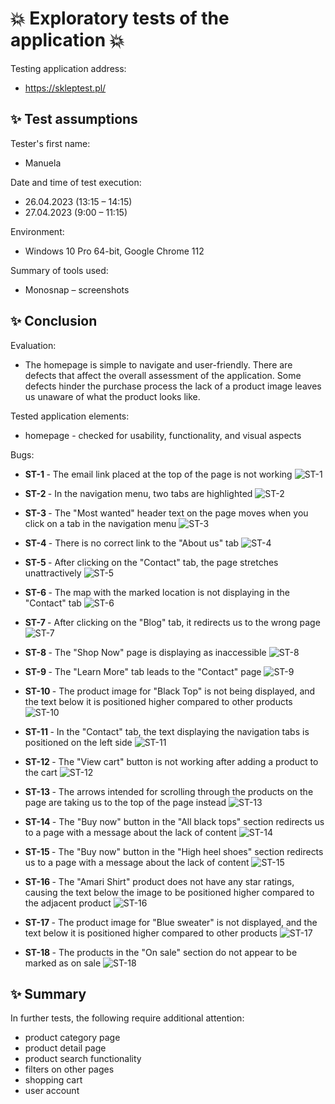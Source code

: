 # :boom: Exploratory tests of the application :boom:

Testing application address:
* https://skleptest.pl/

## :sparkles: Test assumptions

<p> Tester's first name: </p>

* Manuela
<p> Date and time of test execution: </p>

* 26.04.2023 (13:15 – 14:15)
* 27.04.2023 (9:00 – 11:15)
<p> Environment: </p>

* Windows 10 Pro 64-bit, Google Chrome 112
<p> Summary of tools used: </p>

* Monosnap – screenshots

## :sparkles: Conclusion

<p> Evaluation: </p>

* The homepage is simple to navigate and user-friendly. There are defects that affect the overall assessment of the application. Some defects hinder the purchase process  the lack of a product image leaves us unaware of what the product looks like.

<p> Tested application elements: </p>

 *	homepage - checked for usability, functionality, and visual aspects

<p> Bugs: </p>

* <b> ST-1 </b> - The email link placed at the top of the page is not working
![ST-1](https://raw.githubusercontent.com/Caounee/skleptest/images/ST-1.png)

* <b> ST-2 </b> - In the navigation menu, two tabs are highlighted
![ST-2](https://raw.githubusercontent.com/Caounee/skleptest/images/ST-2.png)

* <b> ST-3 </b> - The "Most wanted" header text on the page moves when you click on a tab in the navigation menu
![ST-3](https://raw.githubusercontent.com/Caounee/skleptest/images/ST-3.png)

* <b> ST-4 </b> - There is no correct link to the "About us" tab
![ST-4](https://raw.githubusercontent.com/Caounee/skleptest/images/ST-4.png)

* <b> ST-5 </b> - After clicking on the "Contact" tab, the page stretches unattractively
![ST-5](https://raw.githubusercontent.com/Caounee/skleptest/images/ST-5.png)

* <b> ST-6 </b> - The map with the marked location is not displaying in the "Contact" tab
![ST-6](https://raw.githubusercontent.com/Caounee/skleptest/images/ST-6.png)

* <b> ST-7 </b> - After clicking on the "Blog" tab, it redirects us to the wrong page
![ST-7](https://raw.githubusercontent.com/Caounee/skleptest/images/ST-7.png)

* <b> ST-8 </b> - The "Shop Now" page is displaying as inaccessible
![ST-8](https://raw.githubusercontent.com/Caounee/skleptest/images/ST-8.png)

* <b> ST-9 </b> - The "Learn More" tab leads to the "Contact" page
![ST-9](https://raw.githubusercontent.com/Caounee/skleptest/images/ST-9.png)

* <b> ST-10 </b> - The product image for "Black Top" is not being displayed, and the text below it is positioned higher compared to other products
![ST-10](https://raw.githubusercontent.com/Caounee/skleptest/images/ST-10.png)

* <b> ST-11 </b> - In the "Contact" tab, the text displaying the navigation tabs is positioned on the left side
![ST-11](https://raw.githubusercontent.com/Caounee/skleptest/images/ST-11.png)

* <b> ST-12 </b> - The "View cart" button is not working after adding a product to the cart
![ST-12](https://raw.githubusercontent.com/Caounee/skleptest/images/ST-12.png)

* <b> ST-13 </b> - The arrows intended for scrolling through the products on the page are taking us to the top of the page instead
![ST-13](https://raw.githubusercontent.com/Caounee/skleptest/images/ST-13.png)

* <b> ST-14 </b> - The "Buy now" button in the "All black tops" section redirects us to a page with a message about the lack of content
![ST-14](https://raw.githubusercontent.com/Caounee/skleptest/images/ST-14.png)

* <b> ST-15 </b> - The "Buy now" button in the "High heel shoes" section redirects us to a page with a message about the lack of content
![ST-15](https://raw.githubusercontent.com/Caounee/skleptest/images/ST-15.png)

* <b> ST-16 </b> - The "Amari Shirt" product does not have any star ratings, causing the text below the image to be positioned higher compared to the adjacent product
![ST-16](https://raw.githubusercontent.com/Caounee/skleptest/images/ST-16.png)

* <b> ST-17 </b> - The product image for "Blue sweater" is not displayed, and the text below it is positioned higher compared to other products
![ST-17](https://raw.githubusercontent.com/Caounee/skleptest/images/ST-17.png)

* <b> ST-18 </b> - The products in the "On sale" section do not appear to be marked as on sale
![ST-18](https://raw.githubusercontent.com/Caounee/skleptest/images/ST-18.png)

## :sparkles: Summary

<p> In further tests, the following require additional attention: </p>

*	product category page
*	product detail page
*	product search functionality
*	filters on other pages
*	shopping cart
*	user account
